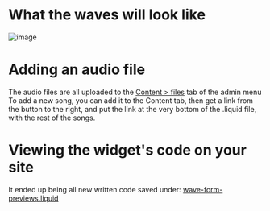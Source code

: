 # What the waves will look like
![image](https://github.com/mattcar265/BigZCodeSnippets/assets/98040867/2bbc751d-43db-42ff-9ad7-57299f7561a2)

# Adding an audio file
The audio files are all uploaded to the [Content > files](https://admin.shopify.com/store/big-z-sounds/content/files?selectedView=all) tab of the admin menu
To add a new song, you can add it to the Content tab, then get a link from the button to the right, and put the link at the very bottom of the .liquid file, with the rest of the songs.

# Viewing the widget's code on your site
It ended up being all new written code saved under: [wave-form-previews.liquid](https://admin.shopify.com/store/big-z-sounds/themes/79137013832)
